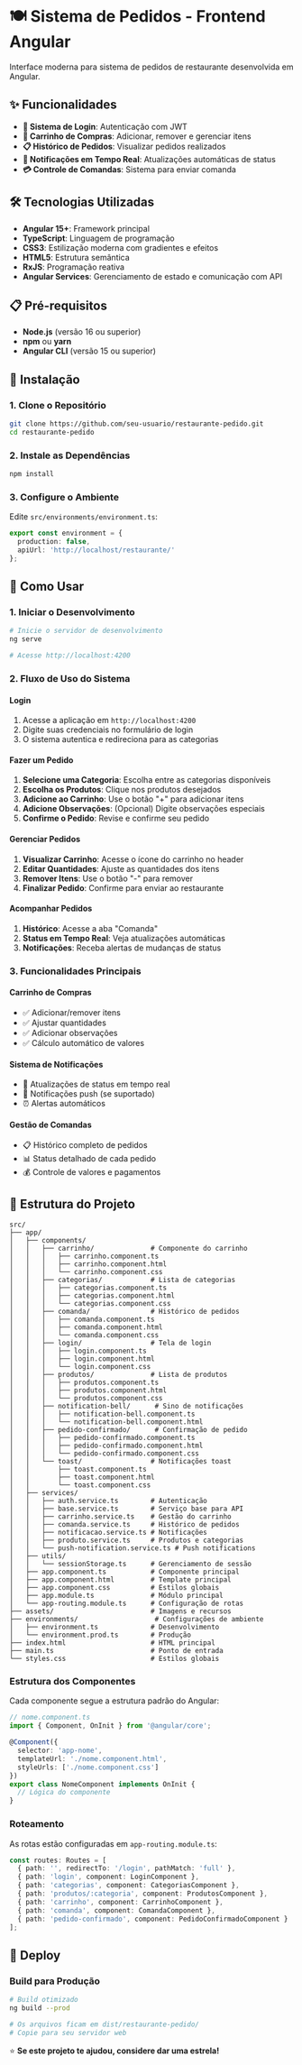 # 🍽️ Sistema de Pedidos - Frontend Angular

Interface moderna para sistema de pedidos de restaurante desenvolvida em Angular.

## ✨ Funcionalidades

- **🔐 Sistema de Login**: Autenticação com JWT
- **🛒 Carrinho de Compras**: Adicionar, remover e gerenciar itens
- **📋 Histórico de Pedidos**: Visualizar pedidos realizados
- **🔔 Notificações em Tempo Real**: Atualizações automáticas de status
- **💳 Controle de Comandas**: Sistema para enviar comanda

## 🛠️ Tecnologias Utilizadas

- **Angular 15+**: Framework principal
- **TypeScript**: Linguagem de programação
- **CSS3**: Estilização moderna com gradientes e efeitos
- **HTML5**: Estrutura semântica
- **RxJS**: Programação reativa
- **Angular Services**: Gerenciamento de estado e comunicação com API

## 📋 Pré-requisitos

- **Node.js** (versão 16 ou superior)
- **npm** ou **yarn**
- **Angular CLI** (versão 15 ou superior)

## 🚀 Instalação

### 1. Clone o Repositório

```bash
git clone https://github.com/seu-usuario/restaurante-pedido.git
cd restaurante-pedido
```

### 2. Instale as Dependências

```bash
npm install
```

### 3. Configure o Ambiente

Edite `src/environments/environment.ts`:

```typescript
export const environment = {
  production: false,
  apiUrl: 'http://localhost/restaurante/'
};
```


## 🎯 Como Usar

### 1. Iniciar o Desenvolvimento

```bash
# Inicie o servidor de desenvolvimento
ng serve

# Acesse http://localhost:4200
```

### 2. Fluxo de Uso do Sistema

#### **Login**
1. Acesse a aplicação em `http://localhost:4200`
2. Digite suas credenciais no formulário de login
3. O sistema autentica e redireciona para as categorias

#### **Fazer um Pedido**
1. **Selecione uma Categoria**: Escolha entre as categorias disponíveis
2. **Escolha os Produtos**: Clique nos produtos desejados
3. **Adicione ao Carrinho**: Use o botão "+" para adicionar itens
4. **Adicione Observações**: (Opcional) Digite observações especiais
5. **Confirme o Pedido**: Revise e confirme seu pedido

#### **Gerenciar Pedidos**
1. **Visualizar Carrinho**: Acesse o ícone do carrinho no header
2. **Editar Quantidades**: Ajuste as quantidades dos itens
3. **Remover Itens**: Use o botão "-" para remover
4. **Finalizar Pedido**: Confirme para enviar ao restaurante

#### **Acompanhar Pedidos**
1. **Histórico**: Acesse a aba "Comanda"
2. **Status em Tempo Real**: Veja atualizações automáticas
3. **Notificações**: Receba alertas de mudanças de status

### 3. Funcionalidades Principais

#### **Carrinho de Compras**
- ✅ Adicionar/remover itens
- ✅ Ajustar quantidades
- ✅ Adicionar observações
- ✅ Cálculo automático de valores

#### **Sistema de Notificações**
- 🔔 Atualizações de status em tempo real
- 📱 Notificações push (se suportado)
- ⏰ Alertas automáticos

#### **Gestão de Comandas**
- 📋 Histórico completo de pedidos
- 📊 Status detalhado de cada pedido
- 💰 Controle de valores e pagamentos

## 📁 Estrutura do Projeto

```
src/
├── app/
│   ├── components/
│   │   ├── carrinho/              # Componente do carrinho
│   │   │   ├── carrinho.component.ts
│   │   │   ├── carrinho.component.html
│   │   │   └── carrinho.component.css
│   │   ├── categorias/            # Lista de categorias
│   │   │   ├── categorias.component.ts
│   │   │   ├── categorias.component.html
│   │   │   └── categorias.component.css
│   │   ├── comanda/               # Histórico de pedidos
│   │   │   ├── comanda.component.ts
│   │   │   ├── comanda.component.html
│   │   │   └── comanda.component.css
│   │   ├── login/                 # Tela de login
│   │   │   ├── login.component.ts
│   │   │   ├── login.component.html
│   │   │   └── login.component.css
│   │   ├── produtos/              # Lista de produtos
│   │   │   ├── produtos.component.ts
│   │   │   ├── produtos.component.html
│   │   │   └── produtos.component.css
│   │   ├── notification-bell/      # Sino de notificações
│   │   │   ├── notification-bell.component.ts
│   │   │   └── notification-bell.component.html
│   │   ├── pedido-confirmado/      # Confirmação de pedido
│   │   │   ├── pedido-confirmado.component.ts
│   │   │   ├── pedido-confirmado.component.html
│   │   │   └── pedido-confirmado.component.css
│   │   └── toast/                 # Notificações toast
│   │       ├── toast.component.ts
│   │       ├── toast.component.html
│   │       └── toast.component.css
│   ├── services/
│   │   ├── auth.service.ts        # Autenticação
│   │   ├── base.service.ts        # Serviço base para API
│   │   ├── carrinho.service.ts    # Gestão do carrinho
│   │   ├── comanda.service.ts     # Histórico de pedidos
│   │   ├── notificacao.service.ts # Notificações
│   │   ├── produto.service.ts     # Produtos e categorias
│   │   └── push-notification.service.ts # Push notifications
│   ├── utils/
│   │   └── sessionStorage.ts      # Gerenciamento de sessão
│   ├── app.component.ts           # Componente principal
│   ├── app.component.html         # Template principal
│   ├── app.component.css          # Estilos globais
│   ├── app.module.ts              # Módulo principal
│   └── app-routing.module.ts      # Configuração de rotas
├── assets/                        # Imagens e recursos
├── environments/                   # Configurações de ambiente
│   ├── environment.ts             # Desenvolvimento
│   └── environment.prod.ts        # Produção
├── index.html                     # HTML principal
├── main.ts                        # Ponto de entrada
└── styles.css                     # Estilos globais
```

### Estrutura dos Componentes

Cada componente segue a estrutura padrão do Angular:

```typescript
// nome.component.ts
import { Component, OnInit } from '@angular/core';

@Component({
  selector: 'app-nome',
  templateUrl: './nome.component.html',
  styleUrls: ['./nome.component.css']
})
export class NomeComponent implements OnInit {
  // Lógica do componente
}
```


### Roteamento

As rotas estão configuradas em `app-routing.module.ts`:

```typescript
const routes: Routes = [
  { path: '', redirectTo: '/login', pathMatch: 'full' },
  { path: 'login', component: LoginComponent },
  { path: 'categorias', component: CategoriasComponent },
  { path: 'produtos/:categoria', component: ProdutosComponent },
  { path: 'carrinho', component: CarrinhoComponent },
  { path: 'comanda', component: ComandaComponent },
  { path: 'pedido-confirmado', component: PedidoConfirmadoComponent }
];
```


## 🚀 Deploy

### Build para Produção

```bash
# Build otimizado
ng build --prod

# Os arquivos ficam em dist/restaurante-pedido/
# Copie para seu servidor web
```




⭐ **Se este projeto te ajudou, considere dar uma estrela!**
